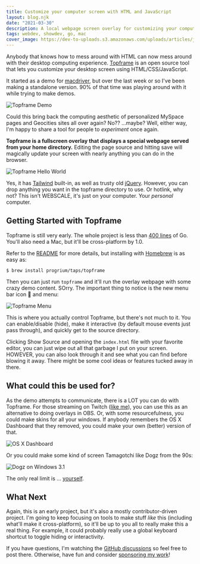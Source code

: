 ```yaml
---
title: Customize your computer screen with HTML and JavaScript
layout: blog.njk
date: "2021-03-30"
description: A local webpage screen overlay for customizing your computing experience
tags: webdev, showdev, go, mac
cover_image: https://dev-to-uploads.s3.amazonaws.com/uploads/articles/jeiicqa55tq1g0nxat0o.png
---
```

Anybody that knows how to mess around with HTML can now mess around with their desktop computing experience. [Topframe](https://github.com/progrium/topframe) is an open source tool that lets you customize your desktop screen using HTML/CSS/JavaScript. 

It started as a demo for [macdriver](https://github.com/progrium/macdriver), but over the last week or so I've been making a standalone version. 90% of that time was playing around with it while trying to make demos.

![Topframe Demo](https://dev-to-uploads.s3.amazonaws.com/uploads/articles/hbmx3sbht0l74w74ofud.gif)

Could this bring back the computing aesthetic of personalized MySpace pages and Geocities sites all over again? No?? ...maybe? Well, either way, I'm happy to share a tool for people to *experiment* once again. 

**Topframe is a fullscreen overlay that displays a special webpage served from your home directory.** Editing the page source and hitting save will magically update your screen with nearly anything you can do in the browser. 

![Topframe Hello World](https://dev-to-uploads.s3.amazonaws.com/uploads/articles/v9pygiayoxsv3ci59bvk.gif)

Yes, it has [Tailwind](https://tailwindcss.com/) built-in, as well as trusty old [jQuery](https://jquery.com/). However, you can drop anything you want in the topframe directory to use. Or hotlink, why not? This isn't WEBSCALE, it's just on your computer. Your *personal* computer. 

## Getting Started with Topframe

Topframe is still very early. The whole project is less than [400 lines](https://github.com/progrium/topframe/blob/main/topframe.go) of Go. You'll also need a Mac, but it'll be cross-platform by 1.0.

Refer to the [README](https://github.com/progrium/topframe#getting-started) for more details, but installing with [Homebrew](https://brew.sh/) is as easy as:
```
$ brew install progrium/taps/topframe
```
Then you can just run `topframe` and it'll run the overlay webpage with some crazy demo content. SOrry. The important thing to notice is the new menu bar icon 🔲 and menu:

![Topframe Menu](https://dev-to-uploads.s3.amazonaws.com/uploads/articles/kxed8nj4ktfynaff35mv.png)

This is where you actually control Topframe, but there's not much to it. You can enable/disable (hide), make it interactive (by default mouse events just pass through), and quickly get to the source directory. 

Clicking Show Source and opening the `index.html` file with your favorite editor, you can just wipe out all that garbage I put on your screen. HOWEVER, you can also look through it and see what you can find before blowing it away. There might be some cool ideas or features tucked away in there.

## What could this be used for?

As the demo attempts to communicate, there is a LOT you can do with Topframe. For those streaming on Twitch ([like me](https://www.twitch.tv/progrium)), you can use this as an alternative to doing overlays in OBS. Or, with some resourcefulness, you could make skins for all your windows. If anybody remembers the OS X Dashboard that they removed, you could make your own (better) version of that.

![OS X Dashboard](https://dev-to-uploads.s3.amazonaws.com/uploads/articles/jvv2dlnt0jugia6whsli.png)

Or you could make some kind of screen Tamagotchi like Dogz from the 90s:

![Dogz on Windows 3.1](https://dev-to-uploads.s3.amazonaws.com/uploads/articles/jj0wr32fwo4ob857qe8a.jpeg)

The only real limit is ... [yourself](https://www.zombo.com/).

## What Next

Again, this is an early project, but it's also a mostly contributor-driven project. I'm going to keep focusing on tools to make stuff *like* this (including what'll make it cross-platform), so it'll be up to you all to really make this a real thing. For example, it could probably really use a global keyboard shortcut to toggle hiding or interactivity.

If you have questions, I'm watching the [GitHub discussions](https://github.com/progrium/topframe/discussions) so feel free to post there. Otherwise, have fun and consider [sponsoring my work](https://github.com/sponsors/progrium)!

